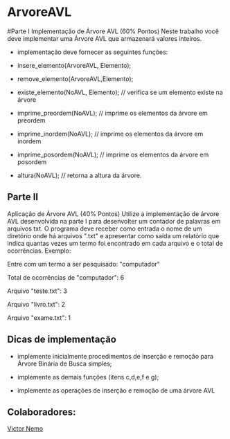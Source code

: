 # ArvoreAVL

#Parte I
Implementação de Árvore AVL (60% Pontos)
Neste trabalho você deve implementar uma Árvore AVL que armazenará valores inteiros.


- implementação deve fornecer as seguintes funções:

- insere_elemento(ArvoreAVL, Elemento);

- remove_elemento(ArvoreAVL,Elemento);

- existe_elemento(NoAVL, Elemento);  // verifica se um elemento existe na árvore

- imprime_preordem(NoAVL); // imprime os elementos da árvore em preordem

- imprime_inordem(NoAVL); // imprime os elementos da árvore em inordem

- imprime_posordem(NoAVL); // imprime os elementos da árvore em posordem

- altura(NoAVL); // retorna a altura da árvore.

## Parte II
Aplicação de Árvore AVL (40% Pontos)
Utilize a implementação de árvore AVL desenvolvida na parte I para desenvolter um contador de palavras em arquivos txt. O programa deve receber como entrada o nome de um diretório onde há arquivos ".txt" e apresentar como saída um relatório que indica quantas vezes um termo foi encontrado em cada arquivo e o total de ocorrências. Exemplo:

Entre com um termo a ser pesquisado: "computador"

Total de ocorrências de "computador": 6

Arquivo "teste.txt": 3

Arquivo "livro.txt": 2

Arquivo "exame.txt": 1


## Dicas de implementação

- implemente inicialmente procedimentos de inserção e remoção para Árvore Binária de Busca simples;

- implemente as demais funções (itens c,d,e,f e g);

- implemente as operações de inserção e remoção de uma árvore AVL

## Colaboradores:
[Victor Nemo](https://github.com/victornemo)

